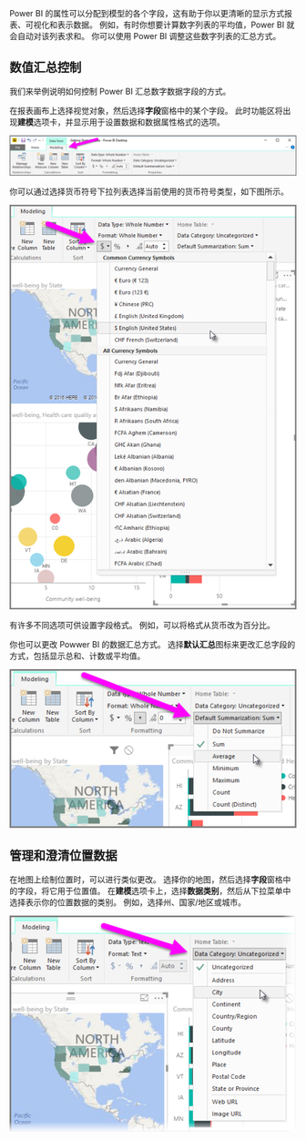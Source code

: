 Power BI 的属性可以分配到模型的各个字段，这有助于你以更清晰的显示方式报表、可视化和表示数据。 例如，有时你想要计算数字列表的平均值，Power BI 就会自动对该列表求和。 你可以使用 Power BI 调整这些数字列表的汇总方式。

## <a name="numeric-control-over-summarization"></a>数值汇总控制
我们来举例说明如何控制 Power BI 汇总数字数据字段的方式。

在报表画布上选择视觉对象，然后选择**字段**窗格中的某个字段。 此时功能区将出现**建模**选项卡，并显示用于设置数据和数据属性格式的选项。

![](media/3-11d-customize-summarization-categorization/3-11d_1.png)

你可以通过选择货币符号下拉列表选择当前使用的货币符号类型，如下图所示。

![](media/3-11d-customize-summarization-categorization/3-11d_2.png)

有许多不同选项可供设置字段格式。 例如，可以将格式从货币改为百分比。

你也可以更改 Powwer BI 的数据汇总方式。 选择**默认汇总**图标来更改汇总字段的方式，包括显示总和、计数或平均值。

![](media/3-11d-customize-summarization-categorization/3-11d_3.png)

## <a name="manage-and-clarify-your-location-data"></a>管理和澄清位置数据
在地图上绘制位置时，可以进行类似更改。 选择你的地图，然后选择**字段**窗格中的字段，将它用于位置值。 在**建模**选项卡上，选择**数据类别**，然后从下拉菜单中选择表示你的位置数据的类别。 例如，选择州、国家/地区或城市。

![](media/3-11d-customize-summarization-categorization/3-11d_4.png)

